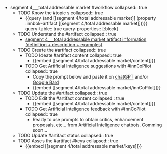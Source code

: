 
- segment 4___total addressable market #workflow
   collapsed:: true
  - TODO Know the #topic s
    collapsed:: true
    - {{query (and [[segment 4/total addressable market]] (property :innbok-artifact [[segment 4/total addressable market]]))}}
      query-table:: true
      query-properties:: [:block]
  - TODO Understand the #artifact
    collapsed:: true
    - [segment 4___total addressable market artifact information (definition + description + examples)](https://go.innbok.com/#/page/innBoK%2Fsegment-%28id%29%2Ftotal-addressable-market%2Finfo)
  - TODO Create the #artifact
     collapsed:: true
    - TODO Ideate #artifact content
      collapsed:: true
      - {{embed [[segment 4/total addressable market/content]]}}
    - TODO Get Artificial Inteligence suggestions with #innCoPilot
      collapsed:: true
      - Copy the prompt below and paste it on [chatGPT](https://chat.openai.com) and/or [Google Bard](https://bard.google.com/chat)
      - {{embed [[segment 4/total addressable market/innCoPilot]]}}
  - TODO Update the #artifact
    collapsed:: true
    - TODO Edit the #artifact content
     collapsed:: true
      - {{embed [[segment 4/total addressable market/content]]}}
    - TODO Get Artificial Inteligence feedback with #innCoPilot
      collapsed:: true
      - Ready to use prompts to obtain critics, enhancement proposals, etc... from Artificial Inteligence chatbots. Comming soon...
  - TODO Update #artifact status
    collapsed:: true
  - TODO Asses the #artifact #keys
    collapsed:: true
    - {{embed [[segment 4/total addressable market/keys]]}}



